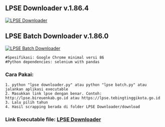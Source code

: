 ## LPSE Downloader v.1.86.4
<a href="https://ibb.co/WBNs2k4"><img src="https://i.ibb.co/DwPLR9H/lpse.png" alt="LPSE Downloader"></a>
## LPSE Batch Downloader v.1.86.0
<a href="https://ibb.co/PC61pQ5"><img src="https://i.ibb.co/h8m25fK/lpse-batch.png" alt="LPSE Batch Downloader"></a>

```
#Spesifikasi: Google Chrome minimal versi 86
#Python dependencies: selenium with pandas
```

### Cara Pakai:
```
1. python "lpse downloader.py" atau python "lpse batch.py" atau jalankan aplikasi executable
2. Masukkan link lpse dengan benar. Contoh: http://lpse.bireuenkab.go.id atau https://lpse.tebingtinggikota.go.id
3. Lalu pilih tahun
4. Hasil scrapping berada di folder LPSE Downloader/download
```

### Link Executable file: <a href="https://bit.ly/LPSE_donloder">LPSE Downloader</a>
